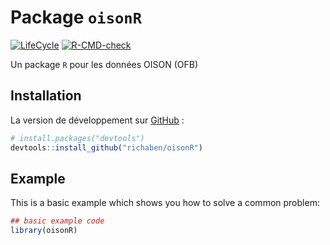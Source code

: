 
<!-- README.md is generated from README.Rmd. Please edit that file -->

# Package `oisonR`

<!-- badges: start -->

[![LifeCycle](https://img.shields.io/badge/lifecycle-experimental-orange)](https://lifecycle.r-lib.org/articles/stages.html#experimental)
[![R-CMD-check](https://github.com/richaben/oisonR/actions/workflows/R-CMD-check.yaml/badge.svg)](https://github.com/richaben/oisonR/actions/workflows/R-CMD-check.yaml)
<!-- badges: end -->

Un package `R` pour les données OISON (OFB)

## Installation

La version de développement sur [GitHub](https://github.com/) :

``` r
# install.packages("devtools")
devtools::install_github("richaben/oisonR")
```

## Example

This is a basic example which shows you how to solve a common problem:

``` r
## basic example code
library(oisonR)
```
